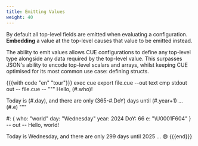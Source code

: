 ```yaml
---
title: Emitting Values
weight: 40
---
```


By default all top-level fields are emitted when evaluating a configuration.
**Embedding** a value at the top-level causes that value to be emitted instead.

The ability to emit values allows CUE configurations to define any top-level
type alongside any data required by the top-level value.
This surpasses JSON's ability to encode top-level scalars and arrays, whilst
keeping CUE optimised for its most common use case: defining structs.

{{{with code "en" "tour"}}}
exec cue export file.cue --out text
cmp stdout out
-- file.cue --
"""
Hello, \(#.who)!

Today is \(#.day), and there are only
\(365-#.DoY) days until \(#.year+1) ... \(#.e)
"""

#: {
	who:  "world"
	day:  "Wednesday"
	year: 2024
	DoY:  66
	e:    "\U0001F604"
}
-- out --
Hello, world!

Today is Wednesday, and there are only
299 days until 2025 ... 😄
{{{end}}}
